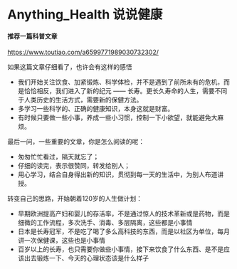 # Anything_Health 说说健康

#### 推荐一篇科普文章
https://www.toutiao.com/a6599771989030732302/

如果这篇文章仔细看了，也许会有这样的感悟
- 我们开始关注饮食、加紧锻炼、科学体检，并不是遇到了前所未有的危机，而是恰恰相反，我们进入了新的纪元 —— 长寿。更长久寿命的人生，需要不同于人类历史的生活方式，需要新的保健方法。
- 多学习一些科学的、正确的健康知识，本身这就是财富。
- 有时候只要做一些小事，养成一些小习惯，控制一下小欲望，就能避免大麻烦。

最后一问，一些重要的文章，你是怎么阅读的呢：
- 匆匆忙忙看过，隔天就忘了；
- 仔细的读完，表示很赞同，转发给别人；
- 用心学习，结合自身得出新的知识，贯彻到每一天的生活中，为别人布道讲授。

转变自己的思路，开始朝着120岁的人生做计划：
- 早期欧洲提高产妇和婴儿的存活率，不是通过惊人的技术革新或是药物，而是细微的工作流程，多次洗手、消毒、多层隔离，这些都是小事情
- 日本是长寿冠军，不是吃了喝了多么高科技的东西，而是以社区为单位，每月讲一次保健课，这些也是小事情
- 百岁以上的长寿，也只需要你做些小事情，接下来饮食了什么东西、是不是应该出去锻炼一下、今天的心理状态该是什么样子
